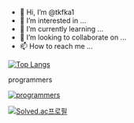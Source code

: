 - 👋 Hi, I’m @tkfka1
- 👀 I’m interested in ...
- 🌱 I’m currently learning ...
- 💞️ I’m looking to collaborate on ...
- 📫 How to reach me ...

[![Top Langs](https://github-readme-stats.vercel.app/api/top-langs/?username=tkfka1&layout=compact)](https://github.com/tkfka1)

programmers

[![programmers](https://github.com/tkfka1/tkfka1/assets/36651040/ccd5fd0c-babc-4b9e-8fea-2e4ebc1fb678)](https://programmers.co.kr/)

[![Solved.ac프로필](http://mazassumnida.wtf/api/v2/generate_badge?boj=tkfka1)](https://solved.ac/profile/tkfka1)



<!---
tkfka1/tkfka1 is a ✨ special ✨ repository because its `README.md` (this file) appears on your GitHub profile.
You can click the Preview link to take a look at your changes.
--->
